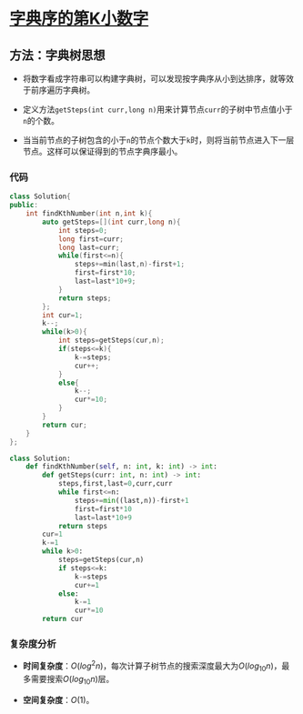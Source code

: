 # [字典序的第K小数字](https://leetcode-cn.com/problems/k-th-smallest-in-lexicographical-order/)

## 方法：字典树思想

- 将数字看成字符串可以构建字典树，可以发现按字典序从小到达排序，就等效于前序遍历字典树。

- 定义方法``getSteps(int curr,long n)``用来计算节点``curr``的子树中节点值小于``n``的个数。

- 当当前节点的子树包含的小于``n``的节点个数大于``k``时，则将当前节点进入下一层节点。这样可以保证得到的节点字典序最小。

### 代码

```c++
class Solution{
public:
    int findKthNumber(int n,int k){
        auto getSteps=[](int curr,long n){
            int steps=0;
            long first=curr;
            long last=curr;
            while(first<=n){
                steps+=min(last,n)-first+1;
                first=first*10;
                last=last*10+9;
            }
            return steps;
        };
        int cur=1;
        k--;
        while(k>0){
            int steps=getSteps(cur,n);
            if(steps<=k){
                k-=steps;
                cur++;
            }
            else{
                k--;
                cur*=10;
            }
        }
        return cur;
    }
};
```

```python
class Solution:
    def findKthNumber(self, n: int, k: int) -> int:
        def getSteps(curr: int, n: int) -> int:
            steps,first,last=0,curr,curr
            while first<=n:
                steps+=min((last,n))-first+1
                first=first*10
                last=last*10+9
            return steps
        cur=1
        k-=1
        while k>0:
            steps=getSteps(cur,n)
            if steps<=k:
                k-=steps
                cur+=1
            else:
                k-=1
                cur*=10
        return cur
```

### 复杂度分析

- **时间复杂度**：$O(log^2n)$，每次计算子树节点的搜索深度最大为$O(log_{10}n)$，最多需要搜索$O(log_{10}n)$层。

- **空间复杂度**：$O(1)$。
